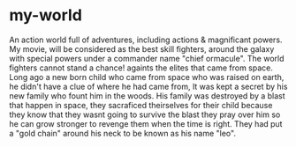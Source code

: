 # my-world
An action world full of adventures, including actions & magnificant powers.
My movie, will be considered as the best skill fighters, around the galaxy with special powers under a commander name "chief ormacule".
The world fighters cannot stand a chance! againts the elites that came from space. 
Long ago a new born child who came from space who was raised on earth, he didn't have a clue of where he had came from, It was kept a secret
by his new family who fount him in the woods.
His family was destroyed by a blast that happen in space, they sacraficed theirselves for their child because they know that they wasnt going to survive the blast
they pray over him so he can grow stronger to revenge them when the time is right.
They had put a "gold chain" around his neck to be known as his name "leo".
